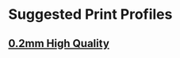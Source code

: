 # Suggested Print Profiles

## [0.2mm High Quality](https://github.com/stew675/qidi-plus4-extras/tree/main/content/orca-slicer-settings/Print_Profiles/High-Quality-0.2)
